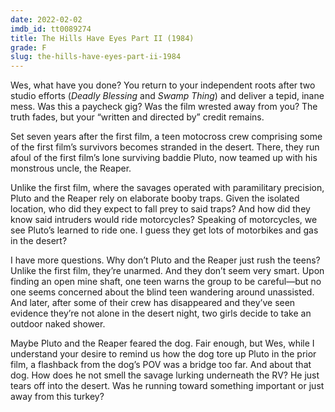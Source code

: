 ```yaml
---
date: 2022-02-02
imdb_id: tt0089274
title: The Hills Have Eyes Part II (1984)
grade: F
slug: the-hills-have-eyes-part-ii-1984
---
```


Wes, what have you done? You return to your independent roots after two studio efforts (<span data-imdb-id="tt0082245">_Deadly Blessing_</span> and <span data-imdb-id="tt0084745">_Swamp Thing_</span>) and deliver a tepid, inane mess. Was this a paycheck gig? Was the film wrested away from you? The truth fades, but your “written and directed by” credit remains.

<!-- end -->

Set seven years after the <span data-imdb-id="tt0077681">first film</span>, a teen motocross crew comprising some of the first film’s survivors becomes stranded in the desert. There, they run afoul of the first film’s lone surviving baddie Pluto, now teamed up with his monstrous uncle, the Reaper.

Unlike the first film, where the savages operated with paramilitary precision, Pluto and the Reaper rely on elaborate booby traps. Given the isolated location, who did they expect to fall prey to said traps? And how did they know said intruders would ride motorcycles? Speaking of motorcycles, we see Pluto’s learned to ride one. I guess they get lots of motorbikes and gas in the desert?

I have more questions. Why don’t Pluto and the Reaper just rush the teens? Unlike the first film, they’re unarmed. And they don’t seem very smart. Upon finding an open mine shaft, one teen warns the group to be careful—but no one seems concerned about the blind teen wandering around unassisted. And later, after some of their crew has disappeared and they’ve seen evidence they’re not alone in the desert night, two girls decide to take an outdoor naked shower.

Maybe Pluto and the Reaper feared the dog. Fair enough, but Wes, while I understand your desire to remind us how the dog tore up Pluto in the prior film, a flashback from the dog’s POV was a bridge too far. And about that dog. How does he not smell the savage lurking underneath the RV? He just tears off into the desert. Was he running toward something important or just away from this turkey?